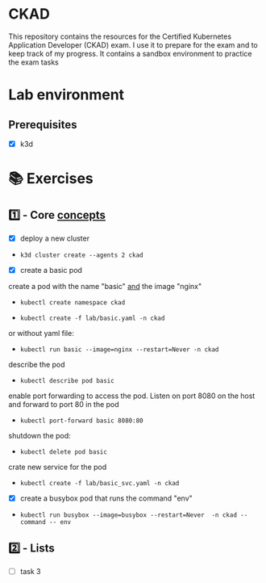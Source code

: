 # CKAD

This repository contains the resources for the Certified Kubernetes Application Developer (CKAD) exam. 
I use it to prepare for the exam and to keep track of my progress.
It contains a sandbox environment to practice the exam tasks

# Lab environment 

## Prerequisites

- [x] k3d 

# 📚 Exercises

## 1️⃣ - Core [concepts](concepts)

- [x] deploy a new cluster
- ```k3d cluster create --agents 2 ckad ```

- [x] create a basic pod

create a pod with the name "basic" [and](and) the image "nginx"
- ```kubectl create namespace ckad```

- ```kubectl create -f lab/basic.yaml -n ckad```

or without yaml file:

- ```kubectl run basic --image=nginx --restart=Never -n ckad```

describe the pod
- ```kubectl describe pod basic ```

enable port forwarding to access the pod. Listen on port 8080 on the host and forward to port 80 in the pod
- ```kubectl port-forward basic 8080:80 ```

shutdown the pod:
- ```kubectl delete pod basic```

crate new service for the pod
- ```kubectl create -f lab/basic_svc.yaml -n ckad```

- [x] create a busybox pod that runs the command "env"

- ```kubectl run busybox --image=busybox --restart=Never  -n ckad --command -- env```

## 2️⃣ - Lists

- [ ] task 3
